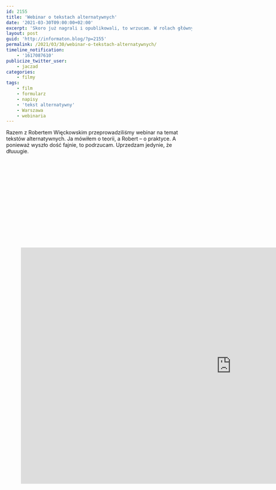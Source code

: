 ```yaml
---
id: 2155
title: 'Webinar o tekstach alternatywnych'
date: '2021-03-30T09:00:00+02:00'
excerpt: 'Skoro już nagrali i opublikowali, to wrzucam. W rolach głównych: Jacek Zadrożny i Robert więckowski.'
layout: post
guid: 'http://informaton.blog/?p=2155'
permalink: /2021/03/30/webinar-o-tekstach-alternatywnych/
timeline_notification:
    - '1617087610'
publicize_twitter_user:
    - jaczad
categories:
    - filmy
tags:
    - film
    - formularz
    - napisy
    - 'tekst alternatywny'
    - Warszawa
    - webinaria
---
```


Razem z Robertem Więckowskim przeprowadziliśmy webinar na temat tekstów alternatywnych. Ja mówiłem o teorii, a Robert – o praktyce. A ponieważ wyszło dość fajnie, to podrzucam. Uprzedzam jedynie, że dłuuugie.

<figure class="wp-block-embed is-type-rich is-provider-youtube wp-block-embed-youtube wp-embed-aspect-16-9 wp-has-aspect-ratio"><div class="wp-block-embed__wrapper"><div class="suki-oembed suki-oembed-video" style="padding-top: 56.228%;"><iframe allow="accelerometer; autoplay; clipboard-write; encrypted-media; gyroscope; picture-in-picture" allowfullscreen="" frameborder="0" height="641" loading="lazy" src="https://www.youtube.com/embed/RK_YEm7yXe8?feature=oembed" title="Tekst alternatywny w teorii i praktyce (23.02.2021)" width="1140"></iframe></div></div></figure>